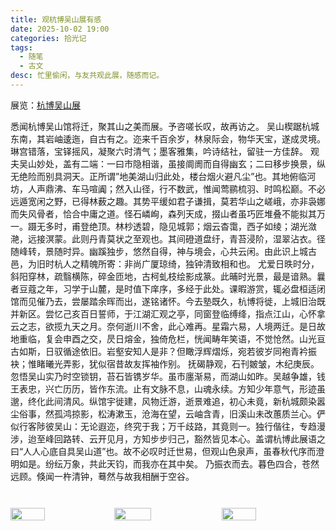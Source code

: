 ```yaml
---
title: 观杭博吴山展有感
date: 2025-10-02 19:00
categories: 拾光记
tags:
  - 随笔
  - 古文
desc: 忙里偷闲，与友共观此展，随感而记。
---
```


展览：<a href="../2510杭博吴山展/">杭博吴山展</a>


悉闻杭博吴山馆将迁，聚其山之美而展。予咨嗟长叹，故再访之。
吴山楔踞杭城东南，其岩岫逶迤，自古有之。迩来千百余岁，林泉际会，物华天宝，遂成灵境。琳宫错落，宝铎摇风，凝聚六时清气；墨客雅集，吟诗结社，留驻一方佳辞。
观夫吴山妙处，盖有二端：一曰市隐相谐，虽接阛阓而自得幽玄；二曰移步换景，纵无绝险而别具洞天。正所谓”地美湖山归此处，楼台烟火避凡尘”也。其地俯临河坊，人声鼎沸、车马喧阗；然入山径，行不数武，惟闻莺鹂梳羽、时鸣松巅。不必远遁宽闲之野，已得林薮之趣。其势平缓如君子谦揖，莫若华山之嵯峨，亦非袅娜而失风骨者，恰合中庸之道。怪石嶙峋，森列天成，掇山者虽巧匠堆叠不能拟其万一。蹑无多时，甫登绝顶。林杪透碧，隐见城郭；烟云杳霭，西子如绫；湖光潋滟，远接溟蒙。此则丹青莫状之至观也。其间磴道盘纡，青苔浸阶，湿翠沾衣。径随峰转，景随时异。幽蹊独步，悠然自得，神与境会，心共云闲。由此识上城古邑，为旧时杭人之精魄所寄：非尚广厦琼绮，独钟清致相和也。
尤爱日昳时分，斜阳穿林，疏翳横陈，碎金匝地，古柯虬枝绘影成篆。此晡时光景，最是谙熟。曩者豆蔻之年，习学于山麓，是时值下庠序，多经于此处。课暇游赏，辄必盘桓适闭馆而见催乃去，尝屡踏余晖而出，遂铭诸怀。今去塾既久，杭博将徙，上城旧治既并新区。尝忆己亥百日誓师，于江湖汇观之亭，同窗登临缚绛，指点江山，心怀拿云之志，欲揽九天之月。奈何逝川不舍，此心难再。星霜六易，人境两迁。是日故地重临，复会申酉之交，昃日熔金，独倚危栏，恍闻畴年笑语，不觉怆然。山光亘古如斯，日驭循途依旧。岩壑安知人是非？但瞰浮辉熠烁，宛若彼岁同袍青衿振袂；惟睹曦光弄影，犹似宿昔故友挥袖作别。
抚碣静观，石刊皴皱，木纪庚辰。忽悟吴山实乃时空锁钥，苔石皆镌岁华。虽市廛渐易，而湖山如昨。吴越争雄，钱王表忠，兴亡历历，皆作东流。止有文脉不息，山魂永续。方知少年意气，形迹虽邈，终化此间清风。纵馆宇徙建，风物迁游，逝景难追，初心未竟，新杭城颇染嚣尘俗事，然孤鸿掠影，松涛漱玉，沧海在望，云岫含青，旧溪山未改蕙质兰心。俨似行客陟彼吴山：无论遐迩，终究于我；万千歧路，其竟则一。独行偕往，专趋漫涉，迨至峰回路转、云开见月，方知步步归己，豁然皆见本心。盖谓杭博此展语之曰“人人心底自具吴山道”也。故不必叹时迁世易，但观山色泉声，虽春秋代序而澄明如是。纷纭万象，共此天钧，而我亦在其中矣。
乃振衣而去。暮色四合，苍然远顾。倏闻一杵清钟，蓦然与故我相酬于空谷。


<br>

<div style="display: flex; gap: 0; margin: 10px 0;">
  <img src="https://raw.githubusercontent.com/YukinoshitaSherry/qycf_picbed/main/img/20251018235526138.png" style="width: 33%; height: auto; display: block;">
  <img src="https://raw.githubusercontent.com/YukinoshitaSherry/qycf_picbed/main/img/20251018235545779.png" style="width: 34%; height: auto; display: block;">
  <img src="https://raw.githubusercontent.com/YukinoshitaSherry/qycf_picbed/main/img/20251018235558950.png" style="width: 33%; height: auto; display: block;">
</div>